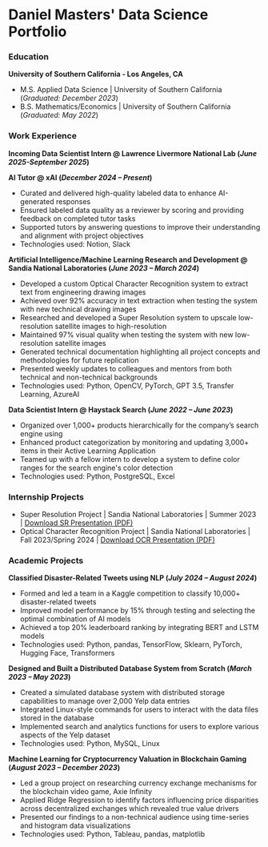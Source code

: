 # Daniel Masters' Data Science Portfolio

### Education
**University of Southern California - Los Angeles, CA**
- M.S. Applied Data Science | University of Southern California (_Graduated: December 2023_)
- B.S. Mathematics/Economics | University of Southern California (_Graduated: May 2022_)

### Work Experience
**Incoming Data Scientist Intern @ Lawrence Livermore National Lab (_June 2025-September 2025_)**

**AI Tutor @ xAI (_December 2024 – Present_)**
- Curated and delivered high-quality labeled data to enhance AI-generated responses
- Ensured labeled data quality as a reviewer by scoring and providing feedback on completed tutor tasks
- Supported tutors by answering questions to improve their understanding and alignment with project objectives
- Technologies used: Notion, Slack

**Artificial Intelligence/Machine Learning Research and Development @ Sandia National Laboratories (_June 2023 – March 2024_)**
- Developed a custom Optical Character Recognition system to extract text from engineering drawing images
- Achieved over 92% accuracy in text extraction when testing the system with new technical drawing images
- Researched and developed a Super Resolution system to upscale low-resolution satellite images to high-resolution
- Maintained 97% visual quality when testing the system with new low-resolution satellite images
- Generated technical documentation highlighting all project concepts and methodologies for future replication
- Presented weekly updates to colleagues and mentors from both technical and non-technical backgrounds
- Technologies used: Python, OpenCV, PyTorch, GPT 3.5, Transfer Learning, AzureAI

**Data Scientist Intern @ Haystack Search (_June 2022 – June 2023_)**
- Organized over 1,000+ products hierarchically for the company’s search engine using
- Enhanced product categorization by monitoring and updating 3,000+ items in their Active Learning Application
- Teamed up with a fellow intern to develop a system to define color ranges for the search engine's color detection
- Technologies used: Python, PostgreSQL, Excel

### Internship Projects
- Super Resolution Project | Sandia National Laboratories | Summer 2023 | [Download SR Presentation (PDF)](projects/daniel_masters_sr_git.pdf)
- Optical Character Recognition Project | Sandia National Laboratories | Fall 2023/Spring 2024 | [Download OCR Presentation (PDF)](projects/daniel_masters_ocr_git.pdf)

### Academic Projects
**Classified Disaster-Related Tweets using NLP (_July 2024 – August 2024_)**
- Formed and led a team in a Kaggle competition to classify 10,000+ disaster-related tweets
- Improved model performance by 15% through testing and selecting the optimal combination of AI models
- Achieved a top 20% leaderboard ranking by integrating BERT and LSTM models
- Technologies used: Python, pandas, TensorFlow, Sklearn, PyTorch, Hugging Face, Transformers

**Designed and Built a Distributed Database System from Scratch (_March 2023 – May 2023_)**
-	Created a simulated database system with distributed storage capabilities to manage over 2,000 Yelp data entries
-	Integrated Linux-style commands for users to interact with the data files stored in the database
-	Implemented search and analytics functions for users to explore various aspects of the Yelp dataset
-	Technologies used: Python, MySQL, Linux

**Machine Learning for Cryptocurrency Valuation in Blockchain Gaming (_August 2023 – December 2023_)**
-	Led a group project on researching currency exchange mechanisms for the blockchain video game, Axie Infinity 
-	Applied Ridge Regression to identify factors influencing price disparities across decentralized exchanges which revealed true value drivers 
-	Presented our findings to a non-technical audience using time-series and histogram data visualizations 
-	Technologies used: Python, Tableau, pandas, matplotlib 




  

  
